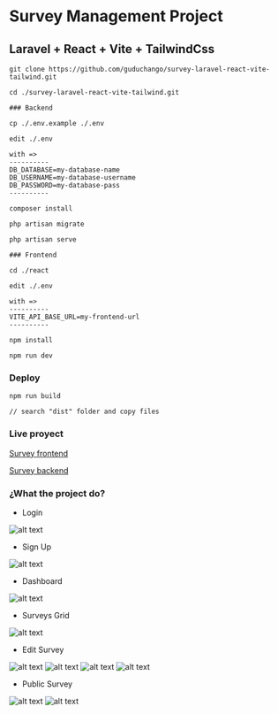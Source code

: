 # Survey Management Project

## Laravel + React + Vite + TailwindCss

```
git clone https://github.com/guduchango/survey-laravel-react-vite-tailwind.git

cd ./survey-laravel-react-vite-tailwind.git

### Backend

cp ./.env.example ./.env

edit ./.env 

with =>
----------
DB_DATABASE=my-database-name
DB_USERNAME=my-database-username
DB_PASSWORD=my-database-pass
----------

composer install

php artisan migrate

php artisan serve

### Frontend

cd ./react

edit ./.env

with =>
----------
VITE_API_BASE_URL=my-frontend-url
----------

npm install

npm run dev
```

### Deploy

```
npm run build

// search "dist" folder and copy files
```

### Live proyect

[Survey frontend ](https://frontend-survey-laravel-react-vite-tailwind.edgardoponce.com/)

[Survey backend ](https://survey-laravel-react-vite-tailwind.edgardoponce.com/)

### ¿What the project do?

* Login

![alt text](https://frontend-survey-laravel-react-vite-tailwind.edgardoponce.com/survey_photos/login.png "Login")

* Sign Up 

![alt text](https://frontend-survey-laravel-react-vite-tailwind.edgardoponce.com/survey_photos/sign_up.png "Sign Up")

* Dashboard 

![alt text](https://frontend-survey-laravel-react-vite-tailwind.edgardoponce.com/survey_photos/dashboard.png "Dashboard")

* Surveys Grid

![alt text](https://frontend-survey-laravel-react-vite-tailwind.edgardoponce.com/survey_photos/grid.png "Surveys Grid")

* Edit Survey

![alt text](https://frontend-survey-laravel-react-vite-tailwind.edgardoponce.com/survey_photos/edit_1.png "Edit 1")
![alt text](https://frontend-survey-laravel-react-vite-tailwind.edgardoponce.com/survey_photos/edit_2.png "Edit 2")
![alt text](https://frontend-survey-laravel-react-vite-tailwind.edgardoponce.com/survey_photos/edit_3.png "Edit 3")
![alt text](https://frontend-survey-laravel-react-vite-tailwind.edgardoponce.com/survey_photos/edit_4.png "Edit 4")

* Public Survey

![alt text](https://frontend-survey-laravel-react-vite-tailwind.edgardoponce.com/survey_photos/public_1.png "Public survey 1")
![alt text](https://frontend-survey-laravel-react-vite-tailwind.edgardoponce.com/survey_photos/public_2.png "Public survey 2")



